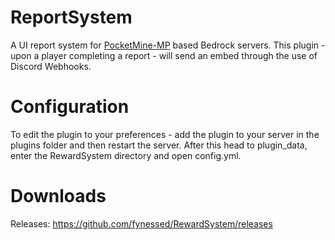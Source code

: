 # ReportSystem
A UI report system for [PocketMine-MP](https://pmmp.io/) based Bedrock servers. This plugin - upon a player completing a report - will send an embed through the use of Discord Webhooks.

# Configuration
To edit the plugin to your preferences - add the plugin to your server in the plugins folder and then restart the server. After this head to plugin_data, enter the RewardSystem directory and open config.yml.

# Downloads
Releases: https://github.com/fynessed/RewardSystem/releases
